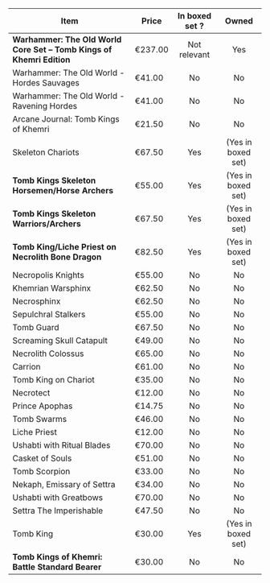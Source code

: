 | Item | Price | In boxed set ? | Owned |
| --- | --- | :-: | :-: |
| **Warhammer: The Old World Core Set – Tomb Kings of Khemri Edition** | €237.00 | Not relevant |Yes |
| Warhammer: The Old World - Hordes Sauvages |  €41.00 | No | No |
| Warhammer: The Old World - Ravening Hordes | €41.00 | No | No |
| Arcane Journal: Tomb Kings of Khemri | €21.50 | No | No |
| Skeleton Chariots | €67.50 | Yes | (Yes in boxed set) | No | No |
| **Tomb Kings Skeleton Horsemen/Horse Archers** | €55.00 | Yes | (Yes in boxed set) |
| **Tomb Kings Skeleton Warriors/Archers** | €67.50 | Yes | (Yes in boxed set) |
| **Tomb King/Liche Priest on Necrolith Bone Dragon** | €82.50 | Yes | (Yes in boxed set) |
| Necropolis Knights | €55.00 | No | No |
| Khemrian Warsphinx | €62.50 | No | No |
| Necrosphinx | €62.50 | No | No |
| Sepulchral Stalkers | €55.00 | No | No |
| Tomb Guard | €67.50 | No | No |
| Screaming Skull Catapult | €49.00 | No | No |
| Necrolith Colossus | €65.00 | No | No |
| Carrion | €61.00 | No | No |
| Tomb King on Chariot | €35.00 | No | No |
| Necrotect | €12.00 | No | No |
| Prince Apophas | €14.75 | No | No |
| Tomb Swarms | €46.00 | No | No |
| Liche Priest | €12.00 | No | No |
| Ushabti with Ritual Blades | €70.00 | No | No |
| Casket of Souls | €51.00 | No | No |
| Tomb Scorpion | €33.00 | No | No |
| Nekaph, Emissary of Settra | €34.00 | No | No |
| Ushabti with Greatbows | €70.00 | No | No |
| Settra The Imperishable | €47.50 | No | No |
| Tomb King | €30.00 | Yes | (Yes in boxed set) |
| **Tomb Kings of Khemri: Battle Standard Bearer** | €30.00 |  No | No |
